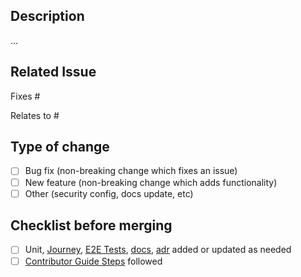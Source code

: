 ## Description

...

## Related Issue

Fixes #

<!-- or -->

Relates to #

## Type of change

- [ ] Bug fix (non-breaking change which fixes an issue)
- [ ] New feature (non-breaking change which adds functionality)
- [ ] Other (security config, docs update, etc)

## Checklist before merging

- [ ] Unit, [Journey](https://github.com/defenseunicorns/compliance-reporter/tree/main/journey), [E2E Tests](https://github.com/defenseunicorns/compliance-reporter/tree/main/e2e), [docs](https://github.com/defenseunicorns/compliance-reporter/tree/main/docs), [adr](https://github.com/defenseunicorns/compliance-reporter/tree/main/adr) added or updated as needed
- [ ] [Contributor Guide Steps](https://docs.pepr.dev/main/contribute/#submitting-a-pull-request) followed

